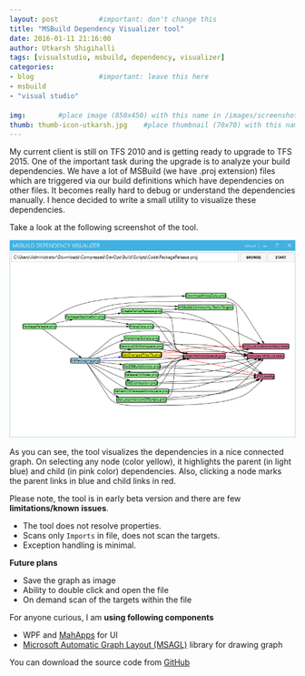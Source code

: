 ```yaml
---
layout: post          #important: don't change this
title: "MSBuild Dependency Visualizer tool"
date: 2016-01-11 21:16:00 
author: Utkarsh Shigihalli
tags: [visualstudio, msbuild, dependency, visualizer]
categories:
- blog                #important: leave this here
- msbuild
- "visual studio"

img:        #place image (850x450) with this name in /images/screenshots
thumb: thumb-icon-utkarsh.jpg    #place thumbnail (70x70) with this name in /images/screenshotsthumbs/
---
```

My current client is still on TFS 2010 and is getting ready to upgrade to TFS 2015. One of the important task during the upgrade is to analyze your build dependencies. We have a lot of MSBuild (we have .proj extension) files which are triggered via our build definitions which have dependencies on other files. It becomes really hard to debug or understand the dependencies manually. I hence decided to write a small utility to visualize these dependencies.
<!--more-->
Take a look at the following screenshot of the tool.

![Alt text](/images/screenshots/utkarsh/msbuild_dependency_visualizer.png)

As you can see, the tool visualizes the dependencies in a nice connected graph. On selecting any node (color yellow), it highlights the parent (in light blue) and child (in pink color) dependencies. Also, clicking a node marks the parent links in blue and child links in red.

 
Please note, the tool is in early beta version and there are few **limitations/known issues**.

- The tool does not resolve properties.
- Scans only `Imports` in file, does not scan the targets.
- Exception handling is minimal.


**Future plans**

- Save the graph as image
- Ability to double click and open the file
- On demand scan of the targets within the file

For anyone curious, I am **using following components**

- WPF and [MahApps](http://mahapps.com/) for UI
- [Microsoft Automatic Graph Layout (MSAGL)](http://research.microsoft.com/en-us/projects/msagl/) library for drawing graph

You can download the source code from [GitHub](https://github.com/onlyutkarsh/MSBuildDependencyVisualizer/)